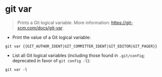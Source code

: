 # git var

> Prints a Git logical variable.
> More information: <https://git-scm.com/docs/git-var>.

- Print the value of a Git logical variable:

`git var {{GIT_AUTHOR_IDENT|GIT_COMMITTER_IDENT|GIT_EDITOR|GIT_PAGER}}`

- List all Git logical variables (including those found in `.git/config`; deprecated in favor of `git config -l`):

`git var -l`
